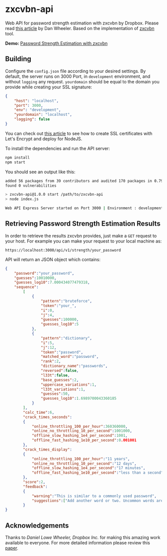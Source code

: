 # zxcvbn-api
Web API for password strength estimation with zxcvbn by Dropbox. Please read [this article](https://dropbox.tech/security/zxcvbn-realistic-password-strength-estimation) by Dan Wheeler. Based on the implementation of [zxcvbn](https://github.com/dropbox/zxcvbn) tool.

**Demo:** [Password Strength Estimation with zxcvbn](https://strength.merterdemir.com/)

## Building
Configure the `config.json` file according to your desired settings. By default, the server runs on 3000 Port, in `development` environment, and without `logging` any request. `yourdomain` should be equal to the domain you provide while creating your SSL signature:

```json
{
    "host": "localhost",
    "port": 3000,
    "env": "development",
    "yourdomain": "localhost",
    "logging": false
}
```

You can check out [this article](https://itnext.io/node-express-letsencrypt-generate-a-free-ssl-certificate-and-run-an-https-server-in-5-minutes-a730fbe528ca) to see how to create SSL certificates with Let's Encrypt and deploy for NodeJS.

To install the dependencies and run the API server:

```bash
npm install
npm start
```

You should see an output like this:

```bash
added 56 packages from 39 contributors and audited 170 packages in 0.792s
found 0 vulnerabilities
```

```bash
> zxcvbn-api@1.0.0 start /path/to/zxcvbn-api
> node index.js

Web API Express Server started on Port 3000 | Environment : development
```

## Retrieving Password Strength Estimation Results

In order to retrieve the results zxcvbn provides, just make a `GET` request to your host. For example you can make your request to your local machine as:

```
https://localhost:3000/api/v1/strength/your_password
```

API will return an JSON object which contains:

```json
{
	"password":"your_password",
	"guesses":10010000,
	"guesses_log10":7.000434077479318,
	"sequence":
		[
			{
				"pattern":"bruteforce",
				"token":"your_",
				"i":0,
				"j":4,
				"guesses":100000,
				"guesses_log10":5
			},
			{
				"pattern":"dictionary",
				"i":5,
				"j":12,
				"token":"password",
				"matched_word":"password",
				"rank":2,
				"dictionary_name":"passwords",
				"reversed":false,
				"l33t":false,
				"base_guesses":2,
				"uppercase_variations":1,
				"l33t_variations":1,
				"guesses":50,
				"guesses_log10":1.6989700043360185
			}
		],
		"calc_time":6,
		"crack_times_seconds":
		{
			"online_throttling_100_per_hour":360360000,
			"online_no_throttling_10_per_second":1001000,
			"offline_slow_hashing_1e4_per_second":1001,
			"offline_fast_hashing_1e10_per_second":0.001001
		},
		"crack_times_display":
		{
			"online_throttling_100_per_hour":"11 years",
			"online_no_throttling_10_per_second":"12 days",
			"offline_slow_hashing_1e4_per_second":"17 minutes",
			"offline_fast_hashing_1e10_per_second":"less than a second"
		},
		"score":2,
		"feedback":
		{
			"warning":"This is similar to a commonly used password",
			"suggestions":["Add another word or two. Uncommon words are better."]
		}
}
```

## Acknowledgements

Thanks to _Daniel Lowe Wheeler, Dropbox Inc._ for making this amazing work available to everyone. For more detailed information please review this [paper](https://www.usenix.org/conference/usenixsecurity16/technical-sessions/presentation/wheeler).